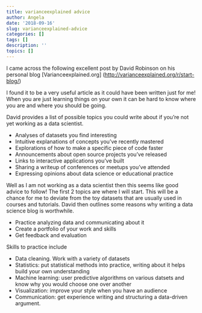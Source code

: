 ```yaml
---
title: varianceexplained advice
author: Angela
date: '2018-09-16'
slug: varianceexplained-advice
categories: []
tags: []
description: ''
topics: []
---
```


I came across the following excellent post by David Robinson on his personal blog [Varianceexplained.org] (http://varianceexplained.org/r/start-blog/)

I found it to be a very useful article as it could have been  written just for me! When you are just learning things on your own it can be hard to know where you are and where you should be going. 

David provides a list of possible topics you could write about if you’re not yet working as a data scientist.

- Analyses of datasets you find interesting
- Intuitive explanations of concepts you’ve recently mastered 
- Explorations of how to make a specific piece of code faster 
- Announcements about open source projects you’ve released 
- Links to interactive applications you’ve built 
- Sharing a writeup of conferences or meetups you’ve attended
- Expressing opinions about data science or educational practice 

Well as I am not working as a data scientist then this seems like good advice to follow! The first 2 topics are where I will start. This will be a chance for me to deviate from the toy datasets that are usually used in courses and tutorials. 
David then outlines some reasons why writing a data science blog is worthwhile. 

- Practice analyzing data and communicating about it  
- Create a portfolio of your work and skills  
- Get feedback and evaluation

Skills to practice include 
- Data cleaning. Work with a variety of datasets
- Statistics: put statistical methods into practice, writing about it helps build your own understanding
- Machine learning: user predictive algorithms on various datsets and know why you would choose one over another  
- Visualization: improve your style when you have an audience   
- Communication: get experience writing and structuring a data-driven argument.   